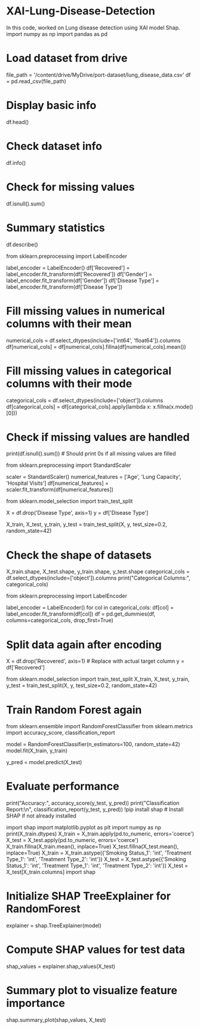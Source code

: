 # XAI-Lung-Disease-Detection
In this code, worked on Lung disease detection using XAI model Shap. 
import numpy as np
import pandas as pd


# Load dataset from drive
file_path = '/content/drive/MyDrive/port-dataset/lung_disease_data.csv'
df = pd.read_csv(file_path)

# Display basic info
df.head()
# Check dataset info
df.info()

# Check for missing values
df.isnull().sum()

# Summary statistics
df.describe()

from sklearn.preprocessing import LabelEncoder

label_encoder = LabelEncoder()
df['Recovered'] = label_encoder.fit_transform(df['Recovered'])
df['Gender'] = label_encoder.fit_transform(df['Gender'])
df['Disease Type'] = label_encoder.fit_transform(df['Disease Type'])

# Fill missing values in numerical columns with their mean
numerical_cols = df.select_dtypes(include=['int64', 'float64']).columns
df[numerical_cols] = df[numerical_cols].fillna(df[numerical_cols].mean())

# Fill missing values in categorical columns with their mode
categorical_cols = df.select_dtypes(include=['object']).columns
df[categorical_cols] = df[categorical_cols].apply(lambda x: x.fillna(x.mode()[0]))

# Check if missing values are handled
print(df.isnull().sum())  # Should print 0s if all missing values are filled

from sklearn.preprocessing import StandardScaler

scaler = StandardScaler()
numerical_features = ['Age', 'Lung Capacity', 'Hospital Visits']
df[numerical_features] = scaler.fit_transform(df[numerical_features])

from sklearn.model_selection import train_test_split

X = df.drop('Disease Type', axis=1)
y = df['Disease Type']

X_train, X_test, y_train, y_test = train_test_split(X, y, test_size=0.2, random_state=42)

# Check the shape of datasets
X_train.shape, X_test.shape, y_train.shape, y_test.shape
categorical_cols = df.select_dtypes(include=['object']).columns
print("Categorical Columns:", categorical_cols)

from sklearn.preprocessing import LabelEncoder

label_encoder = LabelEncoder()
for col in categorical_cols:
    df[col] = label_encoder.fit_transform(df[col])
df = pd.get_dummies(df, columns=categorical_cols, drop_first=True)
# Split data again after encoding
X = df.drop('Recovered', axis=1)  # Replace with actual target column
y = df['Recovered']

from sklearn.model_selection import train_test_split
X_train, X_test, y_train, y_test = train_test_split(X, y, test_size=0.2, random_state=42)

# Train Random Forest again
from sklearn.ensemble import RandomForestClassifier
from sklearn.metrics import accuracy_score, classification_report

model = RandomForestClassifier(n_estimators=100, random_state=42)
model.fit(X_train, y_train)

y_pred = model.predict(X_test)

# Evaluate performance
print("Accuracy:", accuracy_score(y_test, y_pred))
print("Classification Report:\n", classification_report(y_test, y_pred))
!pip install shap  # Install SHAP if not already installed

import shap
import matplotlib.pyplot as plt
import numpy as np
print(X_train.dtypes)
X_train = X_train.apply(pd.to_numeric, errors='coerce')
X_test = X_test.apply(pd.to_numeric, errors='coerce')
X_train.fillna(X_train.mean(), inplace=True)
X_test.fillna(X_test.mean(), inplace=True)
X_train = X_train.astype({'Smoking Status_1': 'int', 'Treatment Type_1': 'int', 'Treatment Type_2': 'int'})
X_test = X_test.astype({'Smoking Status_1': 'int', 'Treatment Type_1': 'int', 'Treatment Type_2': 'int'})
X_test = X_test[X_train.columns]
import shap

# Initialize SHAP TreeExplainer for RandomForest
explainer = shap.TreeExplainer(model)

# Compute SHAP values for test data
shap_values = explainer.shap_values(X_test)

# Summary plot to visualize feature importance
shap.summary_plot(shap_values, X_test)
